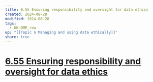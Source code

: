 ```yaml
---
title: 6.55 Ensuring responsibility and oversight for data ethics
created: 2024-08-28
modified: 2024-08-28
tags:
  - UK-DMM_row
up: "[[Topic 6 Managing and using data ethically]]"
share: true
---
```

# [6.55 Ensuring responsibility and oversight for data ethics](6.55%20Ensuring%20responsibility%20and%20oversight%20for%20data%20ethics.md)
